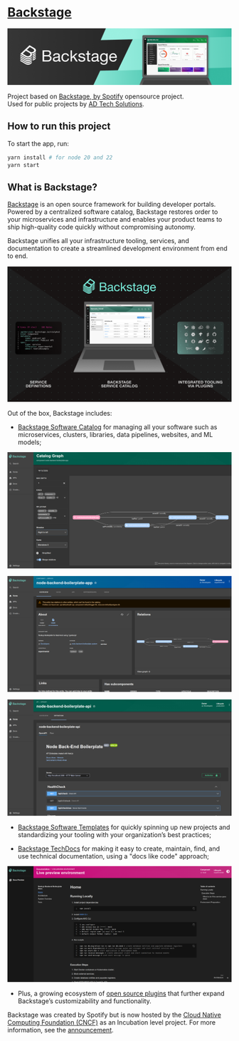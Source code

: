 # [Backstage](https://backstage.io)

[![headline](docs/assets/headline.png)](https://backstage.io/)

Project based on [Backstage, by Spotify](https://github.com/backstage/backstage) opensource project.  
Used for public projects by [AD Tech Solutions](https://www.linkedin.com/company/ad-techsolutions/).

## How to run this project

To start the app, run:
```sh
yarn install # for node 20 and 22
yarn start
```

## What is Backstage?

[Backstage](https://backstage.io/) is an open source framework for building developer portals. Powered by a centralized software catalog, Backstage restores order to your microservices and infrastructure and enables your product teams to ship high-quality code quickly without compromising autonomy.

Backstage unifies all your infrastructure tooling, services, and documentation to create a streamlined development environment from end to end.

![software-catalog](docs/assets/header.png)

Out of the box, Backstage includes:

- [Backstage Software Catalog](https://backstage.io/docs/features/software-catalog/) for managing all your software such as microservices, clusters, libraries, data pipelines, websites, and ML models;

![catalog-relations](docs/assets/features/catalog-graph.png)

![service](docs/assets/features/service.png)

![api](docs/assets/features/api.png)

- [Backstage Software Templates](https://backstage.io/docs/features/software-templates/) for quickly spinning up new projects and standardizing your tooling with your organization’s best practices;

- [Backstage TechDocs](https://backstage.io/docs/features/techdocs/) for making it easy to create, maintain, find, and use technical documentation, using a "docs like code" approach;

![techdocs](docs/assets/features/techdocs.png)

- Plus, a growing ecosystem of [open source plugins](https://github.com/backstage/backstage/tree/master/plugins) that further expand Backstage’s customizability and functionality.

Backstage was created by Spotify but is now hosted by the [Cloud Native Computing Foundation (CNCF)](https://www.cncf.io) as an Incubation level project. For more information, see the [announcement](https://backstage.io/blog/2022/03/16/backstage-turns-two#out-of-the-sandbox-and-into-incubation).

